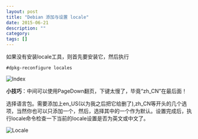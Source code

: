 ```yaml
---
layout: post
title: "Debian 添加与设置 locale"
date: 2015-06-21
description: ""
category: 
tags: []
---
```


如果没有安装locale工具，则首先要安装它，然后执行

    #dpkg-reconfigure locales

![Index]({{site.url}}/images/index.png)

**小技巧**：中间可以使用PageDown翻页，下键太慢了，毕竟“zh_CN”在最后面！

选择语言包。需要添加上en_US(以为我之后把它给删了),zh_CN等开头的几个选项，当然你也可以只添加一个，然后，选择其中的一个作为默认。设置完成后，执行locale命令检查一下当前的locale设置是否为英文或中文了。

![Locale]({{site.url}}/images/index.png)
